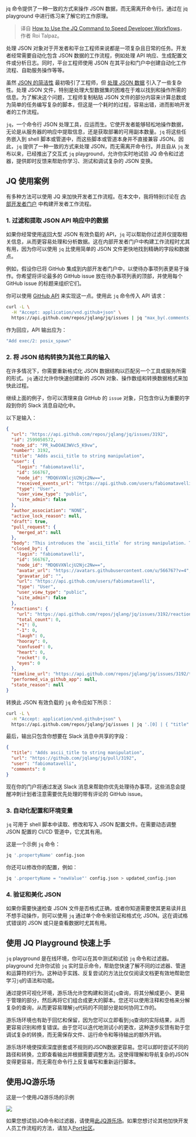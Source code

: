 
<!--
title: 如何使用 JQ 命令加速开发者工作流
cover: https://cdn.thenewstack.io/media/2024/11/73d841f1-jq-playground-lead.png
-->

jq 命令提供了一种一致的方式来操作 JSON 数据，而无需离开命令行。通过在 jq playground 中进行练习来了解它的工作原理。

> 译自 [How to Use the JQ Command to Speed Developer Workflows](https://thenewstack.io/how-to-use-the-jq-command-to-speed-developer-workflows/)，作者 Roi Talpaz。

处理 JSON 对象对于开发者和平台工程师来说都是一项复杂且日常的任务。开发者经常需要自动化包含 JSON 数据的工作流程，例如处理 API 响应、生成配置文件或分析日志。同时，平台工程师使用 JSON 在其平台和门户中创建自动化工作流程、自助服务操作等等。

虽然 [JSON 的简洁性](https://thenewstack.io/an-introduction-to-json/) 最初吸引了工程师，但 [处理 JSON 数据](https://thenewstack.io/working-with-json-data-in-python/) 引入了一些复杂性。处理 JSON 文件，特别是处理大型数据集的困难在于难以找到和操作所需的信息。为了解决这个问题，工程师复制粘贴 JSON 文件的部分内容来计算总数或为简单的任务编写复杂的脚本，但这是一个耗时的过程，容易出错，进而影响开发者的工作流程。

`jq`，一个命令行 JSON 处理工具，应运而生。它使开发者能够轻松地操作数据，无论是从服务器的响应中提取信息，还是获取部署的可用副本数量。`jq` 将这些任务嵌入到 shell 脚本或管道中，而这些脚本或管道本身并不直接兼容 JSON。因此，`jq` 提供了一种一致的方式来处理 JSON，而无需离开命令行。并且自从 `jq` 发布以来，已经推出了交互式 `jq` playground，允许你实时地试验 JQ 命令和过滤器，提供即时反馈来帮助你学习、测试和调试复杂的 JSON 变换。

## JQ 使用案例

有多种方法可以使用 JQ 来加快开发者工作流程。在本文中，我将特别讨论在 [内部开发者门户](https://thenewstack.io/improve-developer-onboarding-with-an-internal-developer-portal) 中构建开发者工作流程。

### 1. 过滤和提取 JSON API 响应中的数据

如果你经常使用返回大型 JSON 有效负载的 API，`jq` 可以帮助你过滤并仅提取相关信息，从而更容易处理和分析数据。这在内部开发者门户中构建工作流程时尤其有用，因为你可以使用 `jq` 比使用简单的 JSON 文件更快地找到精确的字段和数据点。

例如，假设你已将 GitHub 集成到内部开发者门户中，以使待办事项列表更易于操作。你希望将评论最多的 GitHub issue 放在待办事项列表的顶部，并使用每个 GitHub issue 的标题来组织它们。

你可以使用 [GitHub API](https://docs.github.com/en/rest?apiVersion=2022-11-28) 来实现这一点。使用此 `jq` 命令传入 API 请求：

```bash
curl -L \
  -H "Accept: application/vnd.github+json" \
  https://api.github.com/repos/jqlang/jq/issues | jq "max_by(.comments) | .title"
```

作为回应，API 输出应为：

```bash
"Add exec/2: posix_spawn"
```

### 2. 将 JSON 结构转换为其他工具的输入

在许多情况下，你需要重新格式化 JSON 数据结构以匹配另一个工具或服务所需的形式。`jq` 通过允许你快速创建新的 JSON 对象、操作数组和转换数据格式来加快此过程。

继续上面的例子，你可以清理来自 GitHub 的 `issue` 对象，只包含你认为重要的字段到你的 Slack 消息自动化中。

以下是输入：

```json
{
  "url": "https://api.github.com/repos/jqlang/jq/issues/3192",
  "id": 2599050572,
  "node_id": "PR_kwDOAE3WVc5_K9vw",
  "number": 3192,
  "title": "Adds ascii_title to string manipulation",
  "user": {
    "login": "fabiomatavelli",
    "id": 566767,
    "node_id": "MDQ6VXNlcjU2Njc2Nw==",
    "received_events_url": "https://api.github.com/users/fabiomatavelli/received_events",
    "type": "User",
    "user_view_type": "public",
    "site_admin": false
  },
  "author_association": "NONE",
  "active_lock_reason": null,
  "draft": true,
  "pull_request": {
    "merged_at": null
  },
  "body": "This introduces the `ascii_title` for string manipulation. The function is set to produce a Title like string, making all the first ASCII characters of each word uppercase.",
  "closed_by": {
    "login": "fabiomatavelli",
    "id": 566767,
    "node_id": "MDQ6VXNlcjU2Njc2Nw==",
    "avatar_url": "https://avatars.githubusercontent.com/u/566767?v=4",
    "gravatar_id": "",
    "url": "https://api.github.com/users/fabiomatavelli",
    "type": "User",
    "user_view_type": "public",
    "site_admin": false
  },
  "reactions": {
    "url": "https://api.github.com/repos/jqlang/jq/issues/3192/reactions",
    "total_count": 0,
    "+1": 0,
    "-1": 0,
    "laugh": 0,
    "hooray": 0,
    "confused": 0,
    "heart": 0,
    "rocket": 0,
    "eyes": 0
  },
  "timeline_url": "https://api.github.com/repos/jqlang/jq/issues/3192/timeline",
  "performed_via_github_app": null,
  "state_reason": null
}
```

转换此 JSON 有效负载的 `jq` 命令应如下所示：

```bash
curl -L \
  -H "Accept: application/vnd.github+json" \
  https://api.github.com/repos/jqlang/jq/issues | jq '.[0] | { "title": .title, "url": .html_url, "user": .user.login, "comments": .comments }'
```

最后，输出只包含你想要在 Slack 消息中共享的字段：

```json
{
  "title": "Adds ascii_title to string manipulation",
  "url": "https://github.com/jqlang/jq/pull/3192",
  "user": "fabiomatavelli",
  "comments": 0
}
```

现在你的门户将通过发送 Slack 消息来帮助你优先处理待办事项，这些消息会提醒冲刺计划者注意需要优先处理的带有评论的 GitHub issue。

### 3. 自动化配置和环境变量

`jq` 可用于 shell 脚本中读取、修改和写入 JSON 配置文件。在需要动态调整 JSON 配置的 CI/CD 管道中，它尤其有用。

这是一个示例 `jq` 命令：

```bash
jq '.propertyName' config.json
```

你还可以修改你的配置，例如：

```bash
jq '.propertyName = "newValue"' config.json > updated_config.json
```

### 4. 验证和美化 JSON

如果你需要快速检查 JSON 文件是否格式正确，或者你知道需要使其更易读并且不想手动操作，则可以使用 `jq` 通过单个命令来验证和格式化 JSON。这在调试格式错误的 JSON 或只是查看数据时尤其有用。

## 使用 JQ Playground 快速上手

`jq` playground 是在线环境，你可以在其中测试和试验 `jq` 命令和过滤器。playground 允许你试验 `jq` 实时显示命令，帮助您快速了解不同的过滤器、管道和运算符的行为。这种动手实践、反复尝试的方法比仅仅阅读文档更有效地帮助您学习`jq`的语法和功能。

通过提供可视化环境，游乐场允许您构建和测试`jq`查询，将其分解成更小、更易于管理的部分，然后再将它们组合成更大的脚本。您还可以使用注释和空格来分解复杂的查询，从而更容易理解`jq`代码的不同部分是如何协同工作的。

游乐场环境也有助于回忆和保留，因为您可以立即看到`jq`查询的实际结果，从而更容易识别和修复错误。由于您可以迭代地测试小的更改，这种逐步反馈有助于您调试复杂的转换，而无需保存文件、运行命令和等待输出的额外开销。

游乐场环境使探索深度嵌套或不规则的JSON数据更容易。您可以即时尝试不同的路径和转换，立即查看输出并根据需要调整方法。这使得理解和导航复杂的JSON变得更容易，而无需在命令行上反复编写和重新运行脚本。

## 使用JQ游乐场

这是一个使用JQ游乐场的示例

![](https://cdn.thenewstack.io/media/2024/11/b795de42-jq-playground.png)

如果您想试验JQ命令和过滤器，请使用[此JQ游乐场](https://jq.getport.io/)。如果您想讨论其他加快开发人员工作流程的方法，请加入[Port社区](https://port-community.slack.com/ssb/redirect)。
